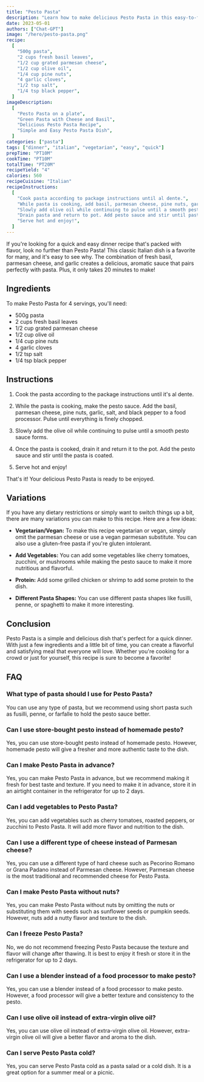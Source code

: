 ```yaml
---
title: "Pesto Pasta"
description: "Learn how to make delicious Pesto Pasta in this easy-to-follow recipe. This classic Italian dish is perfect for a quick and tasty dinner!"
date: 2023-05-01
authors: ["Chat-GPT"]
image: "/hero/pesto-pasta.png"
recipe:
  [
    "500g pasta",
    "2 cups fresh basil leaves",
    "1/2 cup grated parmesan cheese",
    "1/2 cup olive oil",
    "1/4 cup pine nuts",
    "4 garlic cloves",
    "1/2 tsp salt",
    "1/4 tsp black pepper",
  ]
imageDescription:
  [
    "Pesto Pasta on a plate",
    "Green Pasta with Cheese and Basil",
    "Delicious Pesto Pasta Recipe",
    "Simple and Easy Pesto Pasta Dish",
  ]
categories: ["pasta"]
tags: ["dinner", "italian", "vegetarian", "easy", "quick"]
prepTime: "PT10M"
cookTime: "PT10M"
totalTime: "PT20M"
recipeYield: "4"
calories: 560
recipeCuisine: "Italian"
recipeInstructions:
  [
    "Cook pasta according to package instructions until al dente.",
    "While pasta is cooking, add basil, parmesan cheese, pine nuts, garlic, salt, and black pepper to a food processor. Pulse until finely chopped.",
    "Slowly add olive oil while continuing to pulse until a smooth pesto sauce forms.",
    "Drain pasta and return to pot. Add pesto sauce and stir until pasta is coated.",
    "Serve hot and enjoy!",
  ]
---
```


If you're looking for a quick and easy dinner recipe that's packed with flavor, look no further than Pesto Pasta! This classic Italian dish is a favorite for many, and it's easy to see why. The combination of fresh basil, parmesan cheese, and garlic creates a delicious, aromatic sauce that pairs perfectly with pasta. Plus, it only takes 20 minutes to make!

## Ingredients

To make Pesto Pasta for 4 servings, you'll need:

- 500g pasta
- 2 cups fresh basil leaves
- 1/2 cup grated parmesan cheese
- 1/2 cup olive oil
- 1/4 cup pine nuts
- 4 garlic cloves
- 1/2 tsp salt
- 1/4 tsp black pepper

## Instructions

1. Cook the pasta according to the package instructions until it's al dente.

2. While the pasta is cooking, make the pesto sauce. Add the basil, parmesan cheese, pine nuts, garlic, salt, and black pepper to a food processor. Pulse until everything is finely chopped.

3. Slowly add the olive oil while continuing to pulse until a smooth pesto sauce forms.

4. Once the pasta is cooked, drain it and return it to the pot. Add the pesto sauce and stir until the pasta is coated.

5. Serve hot and enjoy!

That's it! Your delicious Pesto Pasta is ready to be enjoyed.

## Variations

If you have any dietary restrictions or simply want to switch things up a bit, there are many variations you can make to this recipe. Here are a few ideas:

- **Vegetarian/Vegan:** To make this recipe vegetarian or vegan, simply omit the parmesan cheese or use a vegan parmesan substitute. You can also use a gluten-free pasta if you're gluten intolerant.

- **Add Vegetables:** You can add some vegetables like cherry tomatoes, zucchini, or mushrooms while making the pesto sauce to make it more nutritious and flavorful.

- **Protein:** Add some grilled chicken or shrimp to add some protein to the dish.

- **Different Pasta Shapes:** You can use different pasta shapes like fusilli, penne, or spaghetti to make it more interesting.

## Conclusion

Pesto Pasta is a simple and delicious dish that's perfect for a quick dinner. With just a few ingredients and a little bit of time, you can create a flavorful and satisfying meal that everyone will love. Whether you're cooking for a crowd or just for yourself, this recipe is sure to become a favorite!

## FAQ

### What type of pasta should I use for Pesto Pasta?

You can use any type of pasta, but we recommend using short pasta such as fusilli, penne, or farfalle to hold the pesto sauce better.

### Can I use store-bought pesto instead of homemade pesto?

Yes, you can use store-bought pesto instead of homemade pesto. However, homemade pesto will give a fresher and more authentic taste to the dish.

### Can I make Pesto Pasta in advance?

Yes, you can make Pesto Pasta in advance, but we recommend making it fresh for best taste and texture. If you need to make it in advance, store it in an airtight container in the refrigerator for up to 2 days.

### Can I add vegetables to Pesto Pasta?

Yes, you can add vegetables such as cherry tomatoes, roasted peppers, or zucchini to Pesto Pasta. It will add more flavor and nutrition to the dish.

### Can I use a different type of cheese instead of Parmesan cheese?

Yes, you can use a different type of hard cheese such as Pecorino Romano or Grana Padano instead of Parmesan cheese. However, Parmesan cheese is the most traditional and recommended cheese for Pesto Pasta.

### Can I make Pesto Pasta without nuts?

Yes, you can make Pesto Pasta without nuts by omitting the nuts or substituting them with seeds such as sunflower seeds or pumpkin seeds. However, nuts add a nutty flavor and texture to the dish.

### Can I freeze Pesto Pasta?

No, we do not recommend freezing Pesto Pasta because the texture and flavor will change after thawing. It is best to enjoy it fresh or store it in the refrigerator for up to 2 days.

### Can I use a blender instead of a food processor to make pesto?

Yes, you can use a blender instead of a food processor to make pesto. However, a food processor will give a better texture and consistency to the pesto.

### Can I use olive oil instead of extra-virgin olive oil?

Yes, you can use olive oil instead of extra-virgin olive oil. However, extra-virgin olive oil will give a better flavor and aroma to the dish.

### Can I serve Pesto Pasta cold?

Yes, you can serve Pesto Pasta cold as a pasta salad or a cold dish. It is a great option for a summer meal or a picnic.
